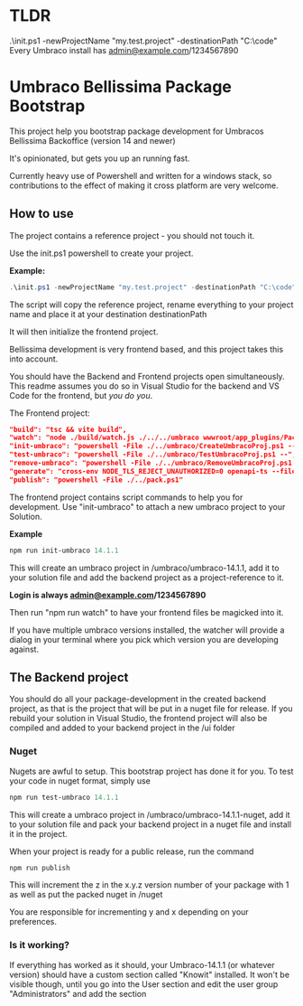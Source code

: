# TLDR
.\init.ps1 -newProjectName "my.test.project" -destinationPath "C:\code"
Every Umbraco install has admin@example.com/1234567890

# Umbraco Bellissima Package Bootstrap
This project help you bootstrap package development for Umbracos Bellissima Backoffice (version 14 and newer)

It's opinionated, but gets you up an running fast.

Currently heavy use of Powershell and written for a windows stack, so contributions to the effect of making it cross platform are very welcome.

## How to use
The project contains a reference project - you should not touch it.

Use the init.ps1 powershell to create your project.

**Example:**
```powershell
.\init.ps1 -newProjectName "my.test.project" -destinationPath "C:\code"
```
The script will copy the reference project, rename everything to your project name and place it at your destination destinationPath

It will then initialize the frontend project.

Bellissima development is very frontend based, and this project takes this into account.

You should have the Backend and Frontend projects open simultaneously. This readme assumes you do so in Visual Studio for the backend and VS Code for the frontend, but *you do you*.

The Frontend project:
```json
"build": "tsc && vite build",
"watch": "node ./build/watch.js ./../../umbraco wwwroot/app_plugins/Package.Reference.Project.Frontend",
"init-umbraco": "powershell -File ./../umbraco/CreateUmbracoProj.ps1 --",
"test-umbraco": "powershell -File ./../umbraco/TestUmbracoProj.ps1 --",
"remove-umbraco": "powershell -File ./../umbraco/RemoveUmbracoProj.ps1 --",
"generate": "cross-env NODE_TLS_REJECT_UNAUTHORIZED=0 openapi-ts --file openapi-ts.config.ts",
"publish": "powershell -File ./../pack.ps1"
```

The frontend project contains script commands to help you for development. Use "init-umbraco" to attach a new umbraco project to your Solution.

**Example**
```powershell
npm run init-umbraco 14.1.1
```

This will create an umbraco project in /umbraco/umbraco-14.1.1, add it to your solution file and add the backend project as a project-reference to it.

**Login is always admin@example.com/1234567890**

Then run "npm run watch" to have your frontend files be magicked into it.

If you have multiple umbraco versions installed, the watcher will provide a dialog in your terminal where you pick which version you are developing against.

## The Backend project
You should do all your package-development in the created backend project, as that is the project that will be put in a nuget file for release. If you rebuild your solution in Visual Studio, the frontend project will also be compiled and added to your backend project in the /ui folder

### Nuget
Nugets are awful to setup. This bootstrap project has done it for you. To test your code in nuget format, simply use

```powershell
npm run test-umbraco 14.1.1
```
This will create a umbraco project in /umbraco/umbraco-14.1.1-nuget, add it to your solution file and pack your backend project in a nuget file and install it in the project.

When your project is ready for a public release, run the command

```powershell
npm run publish
```
This will increment the z in the x.y.z version number of your package with 1 as well as put the packed nuget in /nuget

You are responsible for incrementing y and x depending on your preferences.

### Is it working?

If everything has worked as it should, your Umbraco-14.1.1 (or whatever version) should have a custom section called "Knowit" installed. It won't be visible though, until you go into the User section and edit the user group "Administrators" and add the section